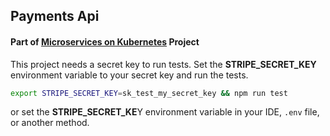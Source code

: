 ## Payments Api

#### Part of [Microservices on Kubernetes](https://github.com/jym272/ticketing) Project

This project needs a secret key to run tests.
Set the **STRIPE_SECRET_KEY** environment variable to
your secret key and run the tests.

```bash
export STRIPE_SECRET_KEY=sk_test_my_secret_key && npm run test
```

or set the **STRIPE_SECRET_KE**Y environment variable in your IDE, `.env` file, or another method.
